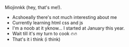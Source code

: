 Miojinnkk (hey, that's me!).
- Acshoeally there's not much interesting about me
- Currently learning html css and js
- I'm a noob at it yknow... I started at January this year.
- Wait till it's my turn to cook :fire::fire:
- That's it i think (i think)








<!--- And there's that-

...

Oh

Readin this too? Ok. ---!>
